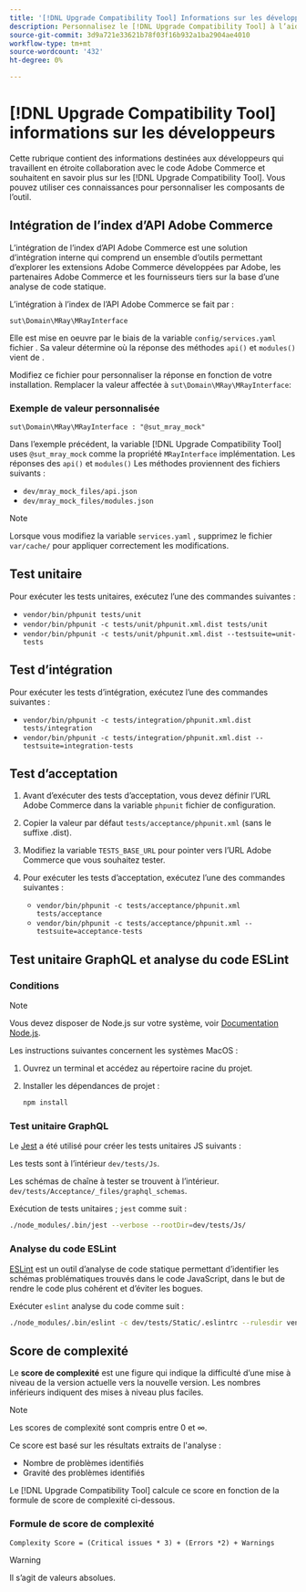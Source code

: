 ```yaml
---
title: '[!DNL Upgrade Compatibility Tool] Informations sur les développeurs'
description: Personnalisez le [!DNL Upgrade Compatibility Tool] à l’aide de l’intégration de l’index d’API.
source-git-commit: 3d9a721e33621b78f03f16b932a1ba2904ae4010
workflow-type: tm+mt
source-wordcount: '432'
ht-degree: 0%

---
```



# [!DNL Upgrade Compatibility Tool] informations sur les développeurs

Cette rubrique contient des informations destinées aux développeurs qui travaillent en étroite collaboration avec le code Adobe Commerce et souhaitent en savoir plus sur les [!DNL Upgrade Compatibility Tool]. Vous pouvez utiliser ces connaissances pour personnaliser les composants de l’outil.

## Intégration de l’index d’API Adobe Commerce

L’intégration de l’index d’API Adobe Commerce est une solution d’intégration interne qui comprend un ensemble d’outils permettant d’explorer les extensions Adobe Commerce développées par Adobe, les partenaires Adobe Commerce et les fournisseurs tiers sur la base d’une analyse de code statique.

L’intégration à l’index de l’API Adobe Commerce se fait par :

`sut\Domain\MRay\MRayInterface`

Elle est mise en oeuvre par le biais de la variable `config/services.yaml` fichier . Sa valeur détermine où la réponse des méthodes `api()` et `modules()` vient de .

Modifiez ce fichier pour personnaliser la réponse en fonction de votre installation. Remplacer la valeur affectée à `sut\Domain\MRay\MRayInterface`:

### Exemple de valeur personnalisée

`sut\Domain\MRay\MRayInterface : "@sut_mray_mock"`

Dans l’exemple précédent, la variable [!DNL Upgrade Compatibility Tool] uses `@sut_mray_mock` comme la propriété `MRayInterface` implémentation. Les réponses des `api()` et `modules()` Les méthodes proviennent des fichiers suivants :

- `dev/mray_mock_files/api.json`
- `dev/mray_mock_files/modules.json`

>[!NOTE]
>
>Lorsque vous modifiez la variable `services.yaml` , supprimez le fichier `var/cache/` pour appliquer correctement les modifications.

## Test unitaire

Pour exécuter les tests unitaires, exécutez l’une des commandes suivantes :

- `vendor/bin/phpunit tests/unit`
- `vendor/bin/phpunit -c tests/unit/phpunit.xml.dist tests/unit`
- `vendor/bin/phpunit -c tests/unit/phpunit.xml.dist --testsuite=unit-tests`

## Test d’intégration

Pour exécuter les tests d’intégration, exécutez l’une des commandes suivantes :

- `vendor/bin/phpunit -c tests/integration/phpunit.xml.dist tests/integration`
- `vendor/bin/phpunit -c tests/integration/phpunit.xml.dist --testsuite=integration-tests`

## Test d’acceptation

1. Avant d’exécuter des tests d’acceptation, vous devez définir l’URL Adobe Commerce dans la variable `phpunit` fichier de configuration.
1. Copier la valeur par défaut `tests/acceptance/phpunit.xml` (sans le suffixe .dist).
1. Modifiez la variable `TESTS_BASE_URL` pour pointer vers l’URL Adobe Commerce que vous souhaitez tester.
1. Pour exécuter les tests d’acceptation, exécutez l’une des commandes suivantes :

   - `vendor/bin/phpunit -c tests/acceptance/phpunit.xml tests/acceptance`
   - `vendor/bin/phpunit -c tests/acceptance/phpunit.xml --testsuite=acceptance-tests`

## Test unitaire GraphQL et analyse du code ESLint

### Conditions

>[!NOTE]
>
>Vous devez disposer de Node.js sur votre système, voir [Documentation Node.js](https://nodejs.dev/learn/how-to-install-nodejs).

Les instructions suivantes concernent les systèmes MacOS :

1. Ouvrez un terminal et accédez au répertoire racine du projet.
1. Installer les dépendances de projet :

   ```bash
   npm install
   ```

### Test unitaire GraphQL

Le [Jest](https://jestjs.io/docs/getting-started) a été utilisé pour créer les tests unitaires JS suivants :

Les tests sont à l’intérieur `dev/tests/Js`.

Les schémas de chaîne à tester se trouvent à l’intérieur. `dev/tests/Acceptance/_files/graphql_schemas`.

Exécution de tests unitaires ; `jest` comme suit :

```bash
./node_modules/.bin/jest --verbose --rootDir=dev/tests/Js/
```

### Analyse du code ESLint

[ESLint](https://eslint.org/docs/user-guide/getting-started) est un outil d’analyse de code statique permettant d’identifier les schémas problématiques trouvés dans le code JavaScript, dans le but de rendre le code plus cohérent et d’éviter les bogues.

Exécuter `eslint` analyse du code comme suit :

```bash
./node_modules/.bin/eslint -c dev/tests/Static/.eslintrc --rulesdir vendor/magento/magento-coding-standard/eslint/rules path/to/analyse
```

## Score de complexité

Le **score de complexité** est une figure qui indique la difficulté d’une mise à niveau de la version actuelle vers la nouvelle version. Les nombres inférieurs indiquent des mises à niveau plus faciles.

>[!NOTE]
>
>Les scores de complexité sont compris entre 0 et ∞.

Ce score est basé sur les résultats extraits de l&#39;analyse :

- Nombre de problèmes identifiés
- Gravité des problèmes identifiés

Le [!DNL Upgrade Compatibility Tool] calcule ce score en fonction de la formule de score de complexité ci-dessous.

### Formule de score de complexité

`Complexity Score = (Critical issues * 3) + (Errors *2) + Warnings`

>[!WARNING]
>
>Il s’agit de valeurs absolues.
